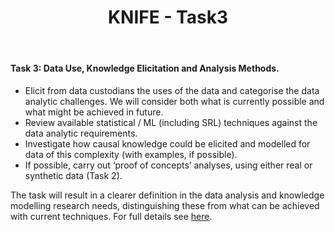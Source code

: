 ﻿---
title: "KNIFE - Task3"
layout: textlay
excerpt: "KNIFE - Task3"
sitemap: false
permalink: /task3/
---

#### **Task 3: Data Use, Knowledge Elicitation and Analysis Methods.**

*  Elicit from data custodians the uses of the data and categorise the data analytic challenges. We will consider both what is currently possible and what might be achieved in future.
*  Review available statistical / ML (including SRL) techniques against the data analytic requirements.
*  Investigate how causal knowledge could be elicited and modelled for data of this complexity (with examples, if possible).
*  If possible, carry out ‘proof of concepts’ analyses, using either real or synthetic data (Task 2).

The task will result in a clearer definition in the data analysis and knowledge modelling research needs, distinguishing these from what can be achieved with current techniques. 
For full details see [here](http://haoyuan.uk/PLSPMModel_Haoyuan_RMD.html).


